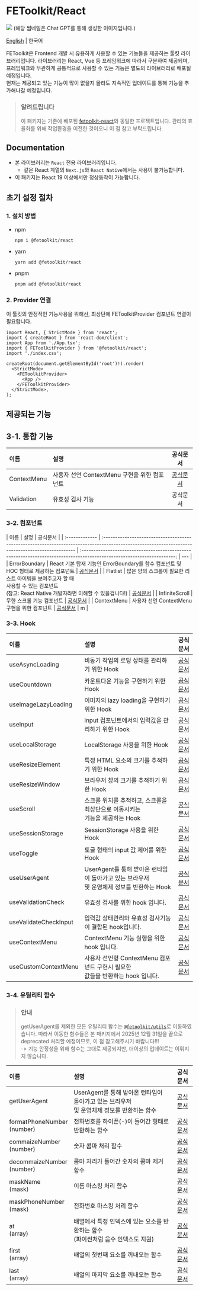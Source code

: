 # FEToolkit/React

![](https://fejumvuajiwc28287693.gcdn.ntruss.com/fetoolkit/fetoolkit_thumbnail.png)
(해당 썸네일은 Chat GPT를 통해 생성한 이미지입니다.)

[English](https://github.com/minwoo129/fetoolkit/blob/master/packages/react/README.md) | 한국어

FEToolkit은 Frontend 개발 시 유용하게 사용할 수 있는 기능들을 제공하는 툴킷 라이브러리입니다. 라이브러리는 React, Vue 등 프레임워크에 따라서 구분하여 제공되며, 프레임워크와 무관하게 공통적으로 사용할 수 있는 기능은 별도의 라이브러리로 배포될 예정입니다.  
현재는 제공되고 있는 기능이 많이 없을지 몰라도 지속적인 업데이트를 통해 기능을 추가해나갈 예정입니다.

> ### 알려드립니다
>
> 이 패키지는 기존에 배포된 [fetoolkit-react](https://github.com/minwoo129/fetoolkit-react)와 동일한 프로젝트입니다. 관리의 효율화를 위해 작업환경을 이전한 것이오니 이 점 참고 부탁드립니다.

## Documentation

- 본 라이브러리는 `React` 전용 라이브러리입니다.
  - 같은 React 계열의 `Next.js`와 `React Native`에서는 사용이 불가능합니다.
- 이 패키지는 React 19 이상에서만 정상동작이 가능합니다.

## 초기 설정 절차

### 1. 설치 방법

- npm
  ```
  npm i @fetoolkit/react
  ```
- yarn
  ```
  yarn add @fetoolkit/react
  ```
- pnpm
  ```
  pnpm add @fetoolkit/react
  ```

### 2. Provider 연결

이 툴킷의 안정적인 기능사용을 위해선, 최상단에 FEToolkitProvider 컴포넌트 연결이 필요합니다.

```tsx
import React, { StrictMode } from 'react';
import { createRoot } from 'react-dom/client';
import App from './App.tsx';
import { FEToolkitProvider } from '@fetoolkit/react';
import './index.css';

createRoot(document.getElementById('root')!).render(
  <StrictMode>
    <FEToolkitProvider>
      <App />
    </FEToolkitProvider>
  </StrictMode>,
);
```

## 제공되는 기능

## 3-1. 통합 기능

| 이름        | 설명                                         |                                                        공식문서                                                         |
| :---------- | :------------------------------------------- | :---------------------------------------------------------------------------------------------------------------------: |
| ContextMenu | 사용자 선언 ContextMenu 구현을 위한 컴포넌트 | [공식문서](https://github.com/minwoo129/fetoolkit/blob/master/packages/react/src/docs/joinedFeatures/contextMenu_kr.md) |
| Validation  | 유효성 검사 기능                             |                                                        공식문서                                                         |

### 3-2. 컴포넌트

| 이름           | 설명                                                                                                                                              |                                                        공식문서                                                         |
| :------------- | :------------------------------------------------------------------------------------------------------------------------------------------------ | :---------------------------------------------------------------------------------------------------------------------: | --- |
| ErrorBoundary  | React 기본 탑재 기능인 ErrorBoundary를 함수 컴포넌트 및<br> HOC 형태로 제공하는 컴포넌트                                                          |  [공식문서](https://github.com/minwoo129/fetoolkit/blob/master/packages/react/src/docs/components/ErrorBoundary_kr.md)  |
| Flatlist       | 많은 양의 스크롤이 필요한 리스트 아이템을 보여주고자 할 때<br> 사용할 수 있는 컴포넌트 <br> (참고: React Native 개발자라면 이해할 수 있을겁니다!) |    [공식문서](https://github.com/minwoo129/fetoolkit/blob/master/packages/react/src/docs/components/Flatlist_kr.md)     |
| InfiniteScroll | 무한 스크롤 기능 컴포넌트                                                                                                                         | [공식문서](https://github.com/minwoo129/fetoolkit/blob/master/packages/react/src/docs/components/InfiniteScroll_kr.md)  |
| ContextMenu    | 사용자 선언 ContextMenu 구현을 위한 컴포넌트                                                                                                      | [공식문서](https://github.com/minwoo129/fetoolkit/blob/master/packages/react/src/docs/joinedFeatures/contextMenu_kr.md) | m   |

### 3-3. Hook

| 이름                  | 설명                                                                                         |                                                          공식문서                                                           |
| :-------------------- | :------------------------------------------------------------------------------------------- | :-------------------------------------------------------------------------------------------------------------------------: |
| useAsyncLoading       | 비동기 작업의 로딩 상태를 관리하기 위한 Hook                                                 |     [공식문서](https://github.com/minwoo129/fetoolkit/blob/master/packages/react/src/docs/hooks/useAsyncLoading_kr.md)      |
| useCountdown          | 카운트다운 기능을 구현하기 위한 Hook                                                         |       [공식문서](https://github.com/minwoo129/fetoolkit/blob/master/packages/react/src/docs/hooks/useCountdown_kr.md)       |
| useImageLazyLoading   | 이미지의 lazy loading을 구현하기 위한 Hook                                                   |   [공식문서](https://github.com/minwoo129/fetoolkit/blob/master/packages/react/src/docs/hooks/useImageLazyLoading_kr.md)    |
| useInput              | input 컴포넌트에서의 입력값을 관리하기 위한 Hook                                             |         [공식문서](https://github.com/minwoo129/fetoolkit/blob/master/packages/react/src/docs/hooks/useInput_kr.md)         |
| useLocalStorage       | LocalStorage 사용을 위한 Hook                                                                |     [공식문서](https://github.com/minwoo129/fetoolkit/blob/master/packages/react/src/docs/hooks/useLocalStorage_kr.md)      |
| useResizeElement      | 특정 HTML 요소의 크기를 추적하기 위한 Hook                                                   |     [공식문서](https://github.com/minwoo129/fetoolkit/blob/master/packages/react/src/docs/hooks/useResizeElement_kr.md)     |
| useResizeWindow       | 브라우저 창의 크기를 추적하기 위한 Hook                                                      |     [공식문서](https://github.com/minwoo129/fetoolkit/blob/master/packages/react/src/docs/hooks/useResizeWindow_kr.md)      |
| useScroll             | 스크롤 위치를 추적하고, 스크롤을 최상단으로 이동시키는<br> 기능을 제공하는 Hook              |        [공식문서](https://github.com/minwoo129/fetoolkit/blob/master/packages/react/src/docs/hooks/useScroll_kr.md)         |
| useSessionStorage     | SessionStorage 사용을 위한 Hook                                                              |    [공식문서](https://github.com/minwoo129/fetoolkit/blob/master/packages/react/src/docs/hooks/useSessionStorage_kr.md)     |
| useToggle             | 토글 형태의 input 값 제어를 위한 Hook                                                        |        [공식문서](https://github.com/minwoo129/fetoolkit/blob/master/packages/react/src/docs/hooks/useToggle_kr.md)         |
| useUserAgent          | UserAgent를 통해 받아온 런타임이 돌아가고 있는 브라우저<br> 및 운영체제 정보를 반환하는 Hook |       [공식문서](https://github.com/minwoo129/fetoolkit/blob/master/packages/react/src/docs/hooks/useUserAgent_kr.md)       |
| useValidationCheck    | 유효성 검사를 위한 hook 입니다.                                                              | [공식문서](https://github.com/minwoo129/fetoolkit/blob/master/packages/react/src/docs/joinedFeatures/validationCheck_kr.md) |
| useValidateCheckInput | 입력값 상태관리와 유효성 검사기능이 결합된 hook입니다.                                       | [공식문서](https://github.com/minwoo129/fetoolkit/blob/master/packages/react/src/docs/joinedFeatures/validationCheck_kr.md) |
| useContextMenu        | ContextMenu 기능 실행을 위한 hook 입니다.                                                    |      [공식문서](https://github.com/minwoo129/fetoolkit/blob/master/packages/react/src/docs/hooks/useContextMenu_kr.md)      |
| useCustomContextMenu  | 사용자 선언형 ContextMenu 컴포넌트 구현시 필요한 <br> 값들을 반환하는 hook 입니다.           |   [공식문서](https://github.com/minwoo129/fetoolkit/blob/master/packages/react/src/docs/hooks/useCustomContextMenu_kr.md)   |

### 3-4. 유틸리티 함수

> ### 안내
>
> getUserAgent를 제외한 모든 유틸리티 함수는 [`@fetoolkit/utils`](https://github.com/minwoo129/fetoolkit/tree/master/packages/utils)로 이동하였습니다. 따라서 이동한 함수들은 본 패키지에서 2025년 12월 31일을 끝으로 deprecated 처리할 예정이므로, 이 점 참고해주시기 바랍니다!!!  
> -> 기능 안정성을 위해 함수는 그대로 제공되지만, 더이상의 업데이트는 이뤄지지 않습니다.

| 이름                          | 설명                                                                                         |                                                         공식문서                                                          |
| :---------------------------- | :------------------------------------------------------------------------------------------- | :-----------------------------------------------------------------------------------------------------------------------: |
| getUserAgent                  | UserAgent를 통해 받아온 런타임이 돌아가고 있는 브라우저<br> 및 운영체제 정보를 반환하는 함수 |      [공식문서](https://github.com/minwoo129/fetoolkit/blob/master/packages/react/src/docs/utils/getUserAgent_kr.md)      |
| formatPhoneNumber<br>(number) | 전화번호를 하이픈(-)이 들어간 형태로 반환하는 함수                                           | [공식문서](https://github.com/minwoo129/fetoolkit/blob/master/packages/react/src/docs/utils/numbers_formatPhoneNumber.md) |
| commaizeNumber<br>(number)    | 숫자 콤마 처리 함수                                                                          |  [공식문서](https://github.com/minwoo129/fetoolkit/blob/master/packages/react/src/docs/utils/numbers_commaizeNumber.md)   |
| decommaizeNumber<br>(number)  | 콤마 처리가 들어간 숫자의 콤마 제거 함수                                                     | [공식문서](https://github.com/minwoo129/fetoolkit/blob/master/packages/react/src/docs/utils/numbers_decommaizeNumber.md)  |
| maskName<br>(mask)            | 이름 마스킹 처리 함수                                                                        |       [공식문서](https://github.com/minwoo129/fetoolkit/blob/master/packages/react/src/docs/utils/mask_maskName.md)       |
| maskPhoneNumber<br>(mask)     | 전화번호 마스킹 처리 함수                                                                    |   [공식문서](https://github.com/minwoo129/fetoolkit/blob/master/packages/react/src/docs/utils/mask_maskPhoneNumber.md)    |
| at<br>(array)                 | 배열에서 특정 인덱스에 있는 요소를 반환하는 함수<br> (파이썬처럼 음수 인덱스도 지원)         |         [공식문서](https://github.com/minwoo129/fetoolkit/blob/master/packages/react/src/docs/utils/array_at.md)          |
| first<br>(array)              | 배열의 첫번째 요소를 꺼내오는 함수                                                           |        [공식문서](https://github.com/minwoo129/fetoolkit/blob/master/packages/react/src/docs/utils/array_first.md)        |
| last<br>(array)               | 배열의 마지막 요소를 꺼내오는 함수                                                           |        [공식문서](https://github.com/minwoo129/fetoolkit/blob/master/packages/react/src/docs/utils/array_last.md)         |
